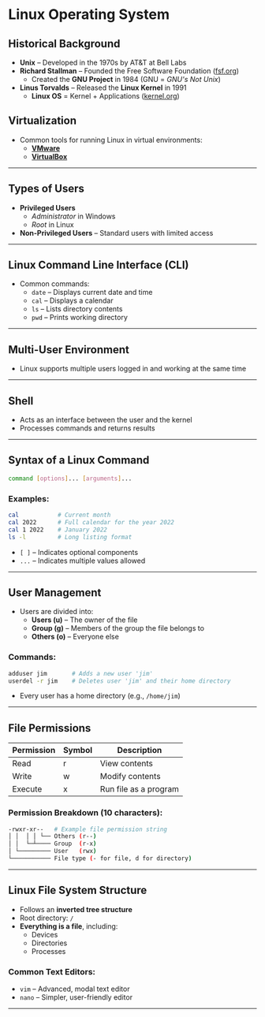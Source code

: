 # Linux Operating System

## Historical Background
- **Unix** – Developed in the 1970s by AT&T at Bell Labs  
- **Richard Stallman** – Founded the Free Software Foundation ([fsf.org](https://www.fsf.org))  
  - Created the **GNU Project** in 1984 (GNU = *GNU's Not Unix*)  
- **Linus Torvalds** – Released the **Linux Kernel** in 1991  
  - **Linux OS** = Kernel + Applications ([kernel.org](https://www.kernel.org))  

## Virtualization
- Common tools for running Linux in virtual environments:  
  - **[VMware](https://www.vmware.com)**  
  - **[VirtualBox](https://www.virtualbox.org)**

---

## Types of Users
- **Privileged Users**  
  - *Administrator* in Windows  
  - *Root* in Linux  
- **Non-Privileged Users** – Standard users with limited access

---

## Linux Command Line Interface (CLI)
- Common commands:  
  - `date` – Displays current date and time  
  - `cal` – Displays a calendar  
  - `ls` – Lists directory contents  
  - `pwd` – Prints working directory  

---

## Multi-User Environment
- Linux supports multiple users logged in and working at the same time

---

## Shell
- Acts as an interface between the user and the kernel  
- Processes commands and returns results

---

## Syntax of a Linux Command

```bash
command [options]... [arguments]...
```

### Examples:
```bash
cal           # Current month
cal 2022      # Full calendar for the year 2022
cal 1 2022    # January 2022
ls -l         # Long listing format
```

- `[ ]` – Indicates optional components  
- `...` – Indicates multiple values allowed

---

## User Management
- Users are divided into:
  - **Users (u)** – The owner of the file
  - **Group (g)** – Members of the group the file belongs to
  - **Others (o)** – Everyone else

### Commands:
```bash
adduser jim       # Adds a new user 'jim'
userdel -r jim    # Deletes user 'jim' and their home directory
```

- Every user has a home directory (e.g., `/home/jim`)

---

## File Permissions

| Permission | Symbol | Description           |
|------------|--------|-----------------------|
| Read       | r      | View contents         |
| Write      | w      | Modify contents       |
| Execute    | x      | Run file as a program |

### Permission Breakdown (10 characters):
```bash
-rwxr-xr--   # Example file permission string
│ │  │ │ └── Others (r--)
│ │  └─┴──── Group  (r-x)
│ └───────── User   (rwx)
└─────────── File type (- for file, d for directory)
```

---

## Linux File System Structure

- Follows an **inverted tree structure**
- Root directory: `/`
- **Everything is a file**, including:
  - Devices  
  - Directories  
  - Processes  

### Common Text Editors:
- `vim` – Advanced, modal text editor  
- `nano` – Simpler, user-friendly editor

---
